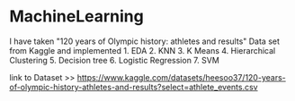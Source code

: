 # MachineLearning

I have taken "120 years of Olympic history: athletes and results" Data set from Kaggle and 
implemented 1.  EDA
            2.  KNN
            3.  K Means
            4.  Hierarchical Clustering
            5.  Decision tree
            6.  Logistic Regression
            7.  SVM
            

link to Dataset >> https://www.kaggle.com/datasets/heesoo37/120-years-of-olympic-history-athletes-and-results?select=athlete_events.csv 

